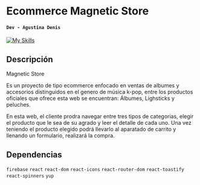 # Ecommerce Magnetic Store

#### `Dev - Agustina Denis`

<div >

[![My Skills](https://skillicons.dev/icons?i=vscode,react,bootstrap,css,firebase,js,npm,git,github&theme=light)](https://skillicons.dev)

</div>

## Descripción
<div>
<p>Magnetic Store</p>
</div>
<div>
<p>Es un proyecto de tipo ecommerce enfocado en ventas de albumes y accesorios distinguidos en el genero de música k-pop, entre los productos oficiales que ofrece esta web se encuentran: Álbumes, Lighsticks y peluches.</p>

</div>

<div>
<p>En esta web, el cliente prodra navegar entre tres tipos de categorias, elegir el producto que le sea de su agrado y leer el detalle de cada uno.  Una vez teniendo el producto elegido podrá llevarlo al aparatado de carrito y llenando un formulario, realizará la compra.  </p>
</div>

## Dependencias
`firebase`
`react`
`react-dom`
`react-icons`
`react-router-dom`
`react-toastify`
`react-spinners`
`yup`



